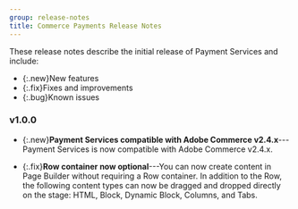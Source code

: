 ```yaml
---
group: release-notes
title: Commerce Payments Release Notes
---
```


These release notes describe the initial release of Payment Services and include:

-  {:.new}New features
-  {:.fix}Fixes and improvements
-  {:.bug}Known issues

### v1.0.0

-  {:.new}<!-- Issue PAY-2127 -->**Payment Services compatible with Adobe Commerce v2.4.x**---Payment Services is now compatible with Adobe Commerce v2.4.x.

-  {:.fix}<!-- Issue 429 -->**Row container now optional**---You can now create content in Page Builder without requiring a Row container. In addition to the Row, the following content types can now be dragged and dropped directly on the stage: HTML, Block, Dynamic Block, Columns, and Tabs.